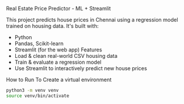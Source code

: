 Real Estate Price Predictor - ML + Streamlit

This project predicts house prices in Chennai using a regression model trained on housing data. It's built with:

- Python
- Pandas, Scikit-learn
- Streamlit (for the web app)
Features
- Load & clean real-world CSV housing data
- Train & evaluate a regression model
- Use Streamlit to interactively predict new house prices

How to Run
To Create a virtual environment
   ```bash
   python3 -m venv venv
   source venv/bin/activate